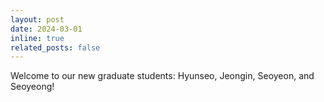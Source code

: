 ```yaml
---
layout: post
date: 2024-03-01
inline: true
related_posts: false
---
```


Welcome to our new graduate students: Hyunseo, Jeongin, Seoyeon, and Seoyeong!
